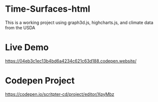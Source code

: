 # Time-Surfaces-html
This is a working project using graph3d.js, highcharts.js, and climate data from the USDA 

# Live Demo
https://04eb3c1ec13b4bd6a4234c621c63d188.codepen.website/

# Codepen Project
https://codepen.io/scritpter-cd/project/editor/XpyMbz
